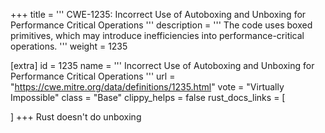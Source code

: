 +++
title = '''
CWE-1235: Incorrect Use of Autoboxing and Unboxing for Performance Critical Operations
'''
description	= '''
The code uses boxed primitives, which may introduce inefficiencies into performance-critical operations.
'''
weight = 1235

[extra]
id = 1235
name = '''
Incorrect Use of Autoboxing and Unboxing for Performance Critical Operations
'''
url = "https://cwe.mitre.org/data/definitions/1235.html"
vote = "Virtually Impossible"
class = "Base"
clippy_helps = false
rust_docs_links = [
	
]
+++
Rust doesn't do unboxing